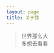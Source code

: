 ```yaml
---
layout: page
title: 关于我
---
```


<div>
    <blockquote>
      世界那么大<br> 多想去看看
  </blockquote>



</div>
